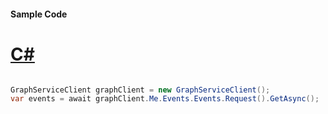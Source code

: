 #### Sample Code
# [C#](#tab/Csharp)

```C#

GraphServiceClient graphClient = new GraphServiceClient();
var events = await graphClient.Me.Events.Events.Request().GetAsync();

```